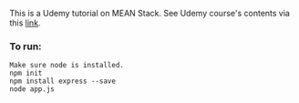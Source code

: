 This is a Udemy tutorial on MEAN Stack.
See Udemy course's contents via this [link](https://udemy.com/the-complete-javascript-developer-mean-stack-zero-to-hero/).


### To run:

    Make sure node is installed.
    npm init
    npm install express --save
    node app.js

